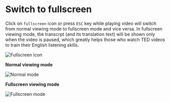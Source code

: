 # Switch to fullscreen

Click on `fullscreen` icon or press `ESC` key while playing video will switch from normal viewing mode to fullscreen mode and vice versa. In fullscreen viewing mode, the transcrpt \(and its translation text\) will be shown only when the video is paused, which greatly helps those who watch TED videos to train their English listening skills.

![Fullscreen icon](https://gyazo.com/d55a0087de43129c52019f0a48995f80.png)

**Normal viewing mode**

![Normal mode](https://gyazo.com/2a6e17ace7f11163af00e965b3daf426.jpg)

**Fullscreen viewing mode**

![Fullscreen mode](https://gyazo.com/f586d656e7594b993bea66103fc99133.png)

